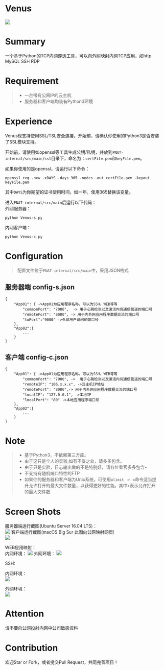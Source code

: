 # Venus
![](https://img.shields.io/badge/Python-3.x+-brightgreen.svg)
# Summary
一个基于Python的TCP内网穿透工具，可以向外网映射内网TCP应用，如http MySQL SSH RDP

# Requirement
> * 一台带有公网IP的云主机
> * 服务器和客户端均装有Python3环境

# Experience

Venus现支持使用SSL/TSL安全连接，开始前，请确认你使用的Python3是否安装了SSL模块支持。

开始前，请使用如openssl等工具生成公钥/私钥，并放到`PNAT-internal/src/main/ssl`目录下，命名为：`certFile.pem`和`keyFile.pem`。

如果你使用的是openssl，请运行以下命令：

```shell script
openssl req -new -xDAYS -days 365 -nodes -out certFile.pem -keyout keyFile.pem
```

其中`DAYS`为你期望的证书使用时间，如一年，使用365替换该变量。

进入`PNAT-internal/src/main`后运行以下代码：<br>
外网服务器：
```
python Venus-s.py
```
内网客户端：
```
python Venus-c.py
```

# Configuration
> 配置文件位于`PNAT-internal/src/main`中，采用JSON格式
## 服务器端 config-s.json
```
{
    "App01": { ->App01为应用程序名称，可以为SSH，WEB等等
        "commonPort": "7000",  -> 用于心跳检测以及激活内网通信管道的端口号
        "remotePort": "8000", -> 用于内外网应用程序数据交流的端口号
        "toPort":"9000" ->外部用户访问的端口号
    },
    "App02":{
        ...
    }
}
```
## 客户端 config-c.json
```
{
    "App01": { ->App01为应用程序名称，可以为SSH，WEB等等
        "commonPort": "7000", ->  用于心跳检测以及激活内网通信管道的端口号
        "remoteIP": "106.x.x.x", ->云主机IP地址
        "remotePort": "8000",-> 用于内外网应用程序数据交流的端口号
        "localIP": "127.0.0.1", ->本地IP
        "localPort": "80" ->本地应用程序端口号
    },
    "App02":{
        ...
    }
}
```

# Note
> * 基于Python3，不依赖第三方库。
> * 由于这只是个人的实验,如有不妥之处，请多多包含。
> * 由于只是实验，日志输出做的不是特别好，请各位看官多多包含~
> * 不支持有随机端口特性的FTP
> * 如果你的服务器和客户端为Unix系统，可使用`ulimit -n x`命令适当提升允许打开的最大文件数量，以获得更好的性能。其中x表示允许打开的最大文件数

# Screen Shots

服务器端运行截图(Ubuntu Server 16.04 LTS)：<br>
![](https://xxx.ilovefishc.com/album/202101/03/153356bscskubxycnzkkou.jpg)
客户端运行截图(macOS Big Sur 此图向公网映射网页)<br>
![](https://xxx.ilovefishc.com/album/202101/03/153409h66dia5h00fzusda.jpg)

WEB应用映射：<br>
内网环境：
![](https://xxx.ilovefishc.com/album/202101/08/090602gfio4irzszoq4joq.png)
外网环境：
![](https://xxx.ilovefishc.com/album/202101/08/090602uj44lxb9bx60vioz.png)

SSH:<br>

内网环境：<br>
![](https://xxx.ilovefishc.com/album/202101/08/085637mtaq8ujs80jjwlu5.png)

外网环境：<br>
![](https://xxx.ilovefishc.com/album/202101/08/085637d3gq55q0u3fm5ngt.png)

# Attention
请不要向公网投射内网中公司敏感资料

# Contribution
欢迎Star or Fork，或者提交Pull Request，共同完善项目！

